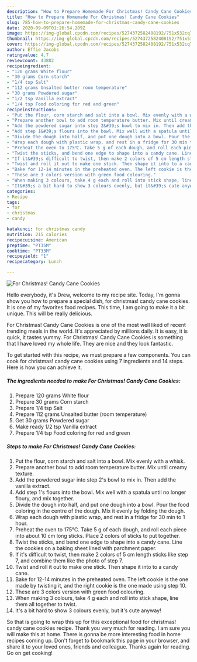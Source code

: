 ```yaml
---
description: "How to Prepare Homemade For Christmas! Candy Cane Cookies"
title: "How to Prepare Homemade For Christmas! Candy Cane Cookies"
slug: 785-how-to-prepare-homemade-for-christmas-candy-cane-cookies
date: 2020-09-09T01:26:54.209Z
image: https://img-global.cpcdn.com/recipes/5274372582408192/751x532cq70/for-christmas-candy-cane-cookies-recipe-main-photo.jpg
thumbnail: https://img-global.cpcdn.com/recipes/5274372582408192/751x532cq70/for-christmas-candy-cane-cookies-recipe-main-photo.jpg
cover: https://img-global.cpcdn.com/recipes/5274372582408192/751x532cq70/for-christmas-candy-cane-cookies-recipe-main-photo.jpg
author: Effie Jacobs
ratingvalue: 4.7
reviewcount: 43882
recipeingredient:
- "120 grams White flour"
- "30 grams Corn starch"
- "1/4 tsp Salt"
- "112 grams Unsalted butter room temperature"
- "30 grams Powdered sugar"
- "1/2 tsp Vanilla extract"
- "1/4 tsp Food coloring for red and green"
recipeinstructions:
- "Put the flour, corn starch and salt into a bowl. Mix evenly with a whisk."
- "Prepare another bowl to add room temperature butter. Mix until creamy texture."
- "Add the powdered sugar into step 2&#39;s bowl to mix in. Then add the vanilla extract."
- "Add step 1&#39;s flours into the bowl. Mix well with a spatula until no longer floury, and mix together."
- "Divide the dough into half, and put one dough into a bowl. Pour the food coloring in the centre of the dough. Mix it evenly by folding the dough."
- "Wrap each dough with plastic wrap, and rest in a fridge for 30 min to 1 hour."
- "Preheat the oven to 175℃. Take 5 g of each dough, and roll each piece into about 10 cm long sticks. Place 2 colors of sticks to put together."
- "Twist the sticks, and bend one edge to shape into a candy cane. Line the cookies on a baking sheet lined with parchment paper."
- "If it&#39;s difficult to twist, then make 2 colors of 5 cm length sticks like step 7, and combine them like the photo of step 7."
- "Twist and roll it out to make one stick. Then shape it into to a candy cane."
- "Bake for 12-14 minutes in the preheated oven. The left cookie is the one made by twisting it, and the right cookie is the one made using step 10."
- "These are 3 colors version with green food colouring."
- "When making 3 colours, take 4 g each and roll into stick shape, line them all together to twist."
- "It&#39;s a bit hard to show 3 colours evenly, but it&#39;s cute anyway!"
categories:
- Recipe
tags:
- for
- christmas
- candy

katakunci: for christmas candy 
nutrition: 215 calories
recipecuisine: American
preptime: "PT35M"
cooktime: "PT33M"
recipeyield: "1"
recipecategory: Lunch

---
```



![For Christmas! Candy Cane Cookies](https://img-global.cpcdn.com/recipes/5274372582408192/751x532cq70/for-christmas-candy-cane-cookies-recipe-main-photo.jpg)

Hello everybody, it's Drew, welcome to my recipe site. Today, I'm gonna show you how to prepare a special dish, for christmas! candy cane cookies. It is one of my favorites food recipes. This time, I am going to make it a bit unique. This will be really delicious.

For Christmas! Candy Cane Cookies is one of the most well liked of recent trending meals in the world. It's appreciated by millions daily. It is easy, it is quick, it tastes yummy. For Christmas! Candy Cane Cookies is something that I have loved my whole life. They are nice and they look fantastic.




To get started with this recipe, we must prepare a few components. You can cook for christmas! candy cane cookies using 7 ingredients and 14 steps. Here is how you can achieve it.

<!--inarticleads1-->

##### The ingredients needed to make For Christmas! Candy Cane Cookies:

1. Prepare 120 grams White flour
1. Prepare 30 grams Corn starch
1. Prepare 1/4 tsp Salt
1. Prepare 112 grams Unsalted butter (room temperature)
1. Get 30 grams Powdered sugar
1. Make ready 1/2 tsp Vanilla extract
1. Prepare 1/4 tsp Food coloring for red and green




<!--inarticleads2-->

##### Steps to make For Christmas! Candy Cane Cookies:

1. Put the flour, corn starch and salt into a bowl. Mix evenly with a whisk.
1. Prepare another bowl to add room temperature butter. Mix until creamy texture.
1. Add the powdered sugar into step 2&#39;s bowl to mix in. Then add the vanilla extract.
1. Add step 1&#39;s flours into the bowl. Mix well with a spatula until no longer floury, and mix together.
1. Divide the dough into half, and put one dough into a bowl. Pour the food coloring in the centre of the dough. Mix it evenly by folding the dough.
1. Wrap each dough with plastic wrap, and rest in a fridge for 30 min to 1 hour.
1. Preheat the oven to 175℃. Take 5 g of each dough, and roll each piece into about 10 cm long sticks. Place 2 colors of sticks to put together.
1. Twist the sticks, and bend one edge to shape into a candy cane. Line the cookies on a baking sheet lined with parchment paper.
1. If it&#39;s difficult to twist, then make 2 colors of 5 cm length sticks like step 7, and combine them like the photo of step 7.
1. Twist and roll it out to make one stick. Then shape it into to a candy cane.
1. Bake for 12-14 minutes in the preheated oven. The left cookie is the one made by twisting it, and the right cookie is the one made using step 10.
1. These are 3 colors version with green food colouring.
1. When making 3 colours, take 4 g each and roll into stick shape, line them all together to twist.
1. It&#39;s a bit hard to show 3 colours evenly, but it&#39;s cute anyway!




So that is going to wrap this up for this exceptional food for christmas! candy cane cookies recipe. Thank you very much for reading. I am sure you will make this at home. There is gonna be more interesting food in home recipes coming up. Don't forget to bookmark this page in your browser, and share it to your loved ones, friends and colleague. Thanks again for reading. Go on get cooking!

